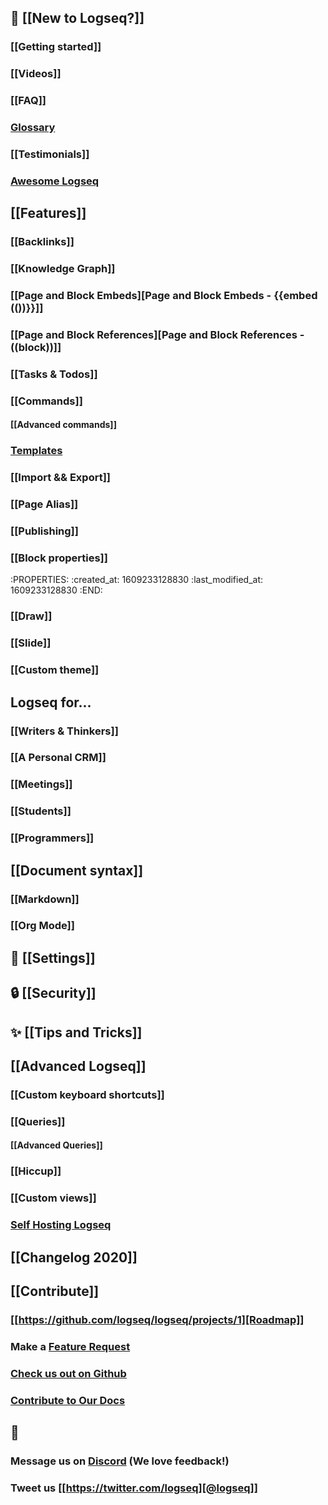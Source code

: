 ## 🌟 [[New to Logseq?]]
### [[Getting started]]
### [[Videos]]
### [[FAQ]]
### [Glossary](https://discuss.logseq.com/t/glossary-draft-work-in-progress/196)
### [[Testimonials]]
### [Awesome Logseq](https://github.com/logseq/awesome-logseq)
## [[Features]]
### [[Backlinks]]
### [[Knowledge Graph]]
### [[Page and Block Embeds][Page and Block Embeds - {{embed (())}}]]
### [[Page and Block References][Page and Block References - ((block))]]
### [[Tasks & Todos]]
### [[Commands]]
#### [[Advanced commands]]
### [Templates](https://discuss.logseq.com/t/templates-how-to-create-edit-and-insert/200)
### [[Import && Export]]
### [[Page Alias]]
### [[Publishing]]
### [[Block properties]]
:PROPERTIES:
:created_at: 1609233128830
:last_modified_at: 1609233128830
:END:
### [[Draw]]
### [[Slide]]
### [[Custom theme]]
## Logseq for...
### [[Writers & Thinkers]]
### [[A Personal CRM]]
### [[Meetings]]
### [[Students]]
### [[Programmers]]
## [[Document syntax]]
### [[Markdown]]
### [[Org Mode]]
## 👤 [[Settings]]
## 🔒 [[Security]]
## ✨ [[Tips and Tricks]]
## [[Advanced Logseq]]
### [[Custom keyboard shortcuts]]
### [[Queries]]
#### [[Advanced Queries]]
### [[Hiccup]]
### [[Custom views]]
### [Self Hosting Logseq](https://github.com/dustinlacewell/logseq-guide)
## [[Changelog 2020]]
## [[Contribute]]
### [[https://github.com/logseq/logseq/projects/1][Roadmap]]
### Make a [Feature Request](https://discuss.logseq.com/)
### [Check us out on Github](https://github.com/logseq/logseq)
### [Contribute to Our Docs](https://github.com/logseq/docs)
## 💬
### Message us on [Discord](https://discord.gg/KpN4eHY) (We love feedback!)
### Tweet us [[https://twitter.com/logseq][@logseq]]